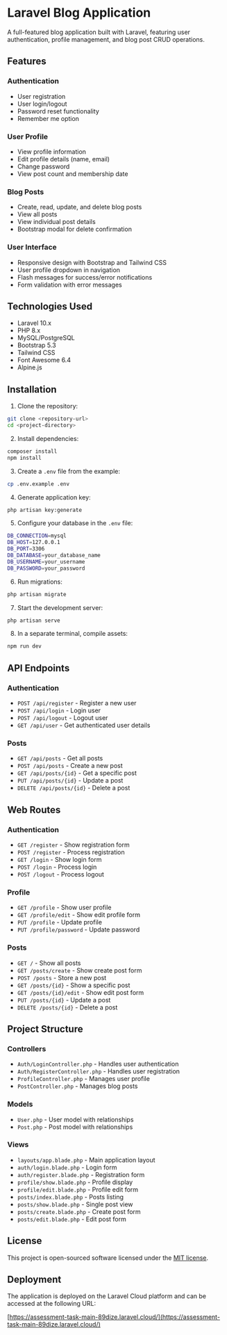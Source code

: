 # Laravel Blog Application

A full-featured blog application built with Laravel, featuring user authentication, profile management, and blog post CRUD operations.

## Features

### Authentication
- User registration
- User login/logout
- Password reset functionality
- Remember me option

### User Profile
- View profile information
- Edit profile details (name, email)
- Change password
- View post count and membership date

### Blog Posts
- Create, read, update, and delete blog posts
- View all posts
- View individual post details
- Bootstrap modal for delete confirmation

### User Interface
- Responsive design with Bootstrap and Tailwind CSS
- User profile dropdown in navigation
- Flash messages for success/error notifications
- Form validation with error messages

## Technologies Used
- Laravel 10.x
- PHP 8.x
- MySQL/PostgreSQL
- Bootstrap 5.3
- Tailwind CSS
- Font Awesome 6.4
- Alpine.js

## Installation

1. Clone the repository:
```bash
git clone <repository-url>
cd <project-directory>
```

2. Install dependencies:
```bash
composer install
npm install
```

3. Create a `.env` file from the example:
```bash
cp .env.example .env
```

4. Generate application key:
```bash
php artisan key:generate
```

5. Configure your database in the `.env` file:
```bash
DB_CONNECTION=mysql
DB_HOST=127.0.0.1
DB_PORT=3306
DB_DATABASE=your_database_name
DB_USERNAME=your_username
DB_PASSWORD=your_password
```

6. Run migrations:
```bash
php artisan migrate
```

7. Start the development server:
```bash
php artisan serve
```

8. In a separate terminal, compile assets:
```bash
npm run dev
```

## API Endpoints

### Authentication
- `POST /api/register` - Register a new user
- `POST /api/login` - Login user
- `POST /api/logout` - Logout user
- `GET /api/user` - Get authenticated user details

### Posts
- `GET /api/posts` - Get all posts
- `POST /api/posts` - Create a new post
- `GET /api/posts/{id}` - Get a specific post
- `PUT /api/posts/{id}` - Update a post
- `DELETE /api/posts/{id}` - Delete a post

## Web Routes

### Authentication
- `GET /register` - Show registration form
- `POST /register` - Process registration
- `GET /login` - Show login form
- `POST /login` - Process login
- `POST /logout` - Process logout

### Profile
- `GET /profile` - Show user profile
- `GET /profile/edit` - Show edit profile form
- `PUT /profile` - Update profile
- `PUT /profile/password` - Update password

### Posts
- `GET /` - Show all posts
- `GET /posts/create` - Show create post form
- `POST /posts` - Store a new post
- `GET /posts/{id}` - Show a specific post
- `GET /posts/{id}/edit` - Show edit post form
- `PUT /posts/{id}` - Update a post
- `DELETE /posts/{id}` - Delete a post

## Project Structure

### Controllers
- `Auth/LoginController.php` - Handles user authentication
- `Auth/RegisterController.php` - Handles user registration
- `ProfileController.php` - Manages user profile
- `PostController.php` - Manages blog posts

### Models
- `User.php` - User model with relationships
- `Post.php` - Post model with relationships

### Views
- `layouts/app.blade.php` - Main application layout
- `auth/login.blade.php` - Login form
- `auth/register.blade.php` - Registration form
- `profile/show.blade.php` - Profile display
- `profile/edit.blade.php` - Profile edit form
- `posts/index.blade.php` - Posts listing
- `posts/show.blade.php` - Single post view
- `posts/create.blade.php` - Create post form
- `posts/edit.blade.php` - Edit post form

## License

This project is open-sourced software licensed under the [MIT license](https://opensource.org/licenses/MIT).

## Deployment

The application is deployed on the Laravel Cloud platform and can be accessed at the following URL:

[https://assessment-task-main-89dize.laravel.cloud/](https://assessment-task-main-89dize.laravel.cloud/)
